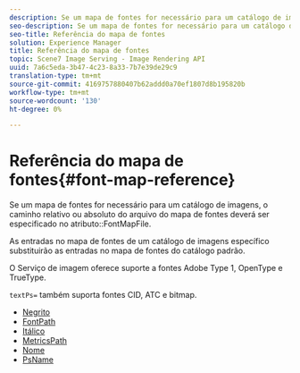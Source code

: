 ```yaml
---
description: Se um mapa de fontes for necessário para um catálogo de imagens, o caminho relativo ou absoluto do arquivo do mapa de fontes deverá ser especificado no atributo FontMapFile.
seo-description: Se um mapa de fontes for necessário para um catálogo de imagens, o caminho relativo ou absoluto do arquivo do mapa de fontes deverá ser especificado no atributo FontMapFile.
seo-title: Referência do mapa de fontes
solution: Experience Manager
title: Referência do mapa de fontes
topic: Scene7 Image Serving - Image Rendering API
uuid: 7a6c5eda-3b47-4c23-8a33-7b7e39de29c9
translation-type: tm+mt
source-git-commit: 4169757880407b62addd0a70ef1807d8b195820b
workflow-type: tm+mt
source-wordcount: '130'
ht-degree: 0%

---
```



# Referência do mapa de fontes{#font-map-reference}

Se um mapa de fontes for necessário para um catálogo de imagens, o caminho relativo ou absoluto do arquivo do mapa de fontes deverá ser especificado no atributo::FontMapFile.

As entradas no mapa de fontes de um catálogo de imagens específico substituirão as entradas no mapa de fontes do catálogo padrão.

O Serviço de imagem oferece suporte a fontes Adobe Type 1, OpenType e TrueType.

`textPs=` também suporta fontes CID, ATC e bitmap.

* [Negrito](r-bold-font.md)
* [FontPath](r-fontpath-font.md)
* [Itálico](r-italic-font.md)
* [MetricsPath](r-metricspath-font.md)
* [Nome](r-name-font.md)
* [PsName](r-psname-font.md)
